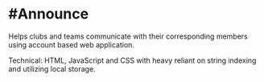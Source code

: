 # #Announce
Helps clubs and teams communicate with their corresponding members using account based web application.

Technical: HTML, JavaScript and CSS with heavy reliant on string indexing and utilizing local storage.
